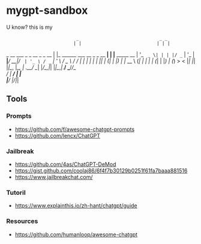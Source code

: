 # mygpt-sandbox
U know? this is my

                              _                              _ _               
                             | |                            | | |              
  _ __ ___  _   _  __ _ _ __ | |_ ______ ___  __ _ _ __   __| | |__   _____  __
 | '_ ` _ \| | | |/ _` | '_ \| __|______/ __|/ _` | '_ \ / _` | '_ \ / _ \ \/ /
 | | | | | | |_| | (_| | |_) | |_       \__ \ (_| | | | | (_| | |_) | (_) >  < 
 |_| |_| |_|\__, |\__, | .__/ \__|      |___/\__,_|_| |_|\__,_|_.__/ \___/_/\_\
             __/ | __/ | |                                                     
            |___/ |___/|_|                                                     

## Tools
### Prompts
* https://github.com/f/awesome-chatgpt-prompts
* https://github.com/lencx/ChatGPT

### Jailbreak
* https://github.com/4as/ChatGPT-DeMod
* https://gist.github.com/coolaj86/6f4f7b30129b0251f61fa7baaa881516 
* https://www.jailbreakchat.com/ 

### Tutoril
* https://www.explainthis.io/zh-hant/chatgpt/guide

### Resources
* https://github.com/humanloop/awesome-chatgpt

